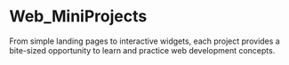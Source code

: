 # Web_MiniProjects
From simple landing pages to interactive widgets, each project provides a bite-sized opportunity to learn and practice web development concepts. 
